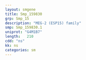 ```yaml
---
layout: smgene
title: Smp_159830
grp: Smp_15
description: "MEG-2 (ESP15) family"
smp: Smp_159830.1
uniprot: "G4M1B7"
length:   210
cdd: "ns"
kk: ns
categories: sm
---
```

